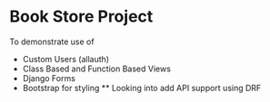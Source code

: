 # Book Store Project
To demonstrate use of
* Custom Users (allauth)
* Class Based and Function Based Views
* Django Forms
* Bootstrap for styling
** Looking into add API support using DRF
